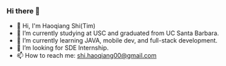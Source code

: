 ### Hi there 👋


- 👋 Hi, I'm Haoqiang Shi(Tim)
- 🔭 I’m currently studying at USC and graduated from UC Santa Barbara.
- 🌱 I’m currently learning JAVA, mobile dev, and full-stack development.
- 🤔 I’m looking for SDE Internship.
- 📫 How to reach me: shi.haoqiang00@gmail.com


